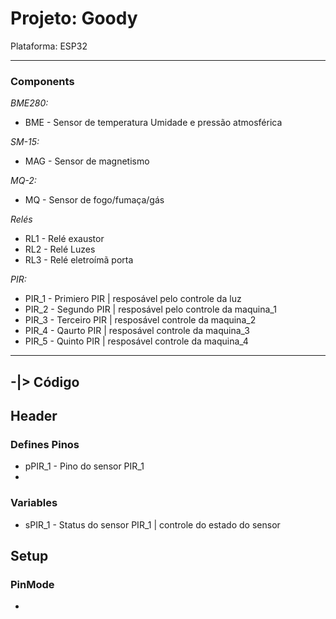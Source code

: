 # Projeto: Goody
Plataforma: ESP32

---

### Components
*BME280:*
* BME - Sensor de temperatura Umidade e pressão atmosférica

*SM-15:*
* MAG - Sensor de magnetismo 

*MQ-2:*
* MQ - Sensor de fogo/fumaça/gás

*Relés*
* RL1 - Relé exaustor
* RL2 - Relé Luzes
* RL3 - Relé eletroímã porta

*PIR:*
* PIR_1 - Primiero PIR | resposável pelo controle da luz
* PIR_2 - Segundo PIR | resposável pelo controle da maquina_1
* PIR_3 - Terceiro PIR | resposável controle da maquina_2
* PIR_4 - Qaurto PIR | resposável controle da maquina_3
* PIR_5 - Quinto PIR | resposável controle da maquina_4

---

## -|> Código 

## Header
### Defines Pinos
* pPIR_1 - Pino do sensor PIR_1 
* 

### Variables
* sPIR_1 - Status do sensor PIR_1 | controle do estado do sensor


## Setup
### PinMode
* 

